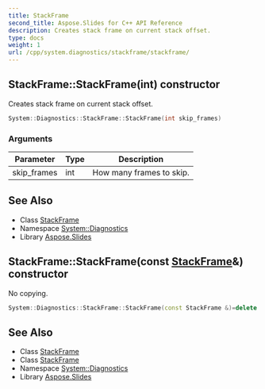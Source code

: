 ```yaml
---
title: StackFrame
second_title: Aspose.Slides for C++ API Reference
description: Creates stack frame on current stack offset.
type: docs
weight: 1
url: /cpp/system.diagnostics/stackframe/stackframe/
---
```

## StackFrame::StackFrame(int) constructor


Creates stack frame on current stack offset.

```cpp
System::Diagnostics::StackFrame::StackFrame(int skip_frames)
```


### Arguments

| Parameter | Type | Description |
| --- | --- | --- |
| skip_frames | int | How many frames to skip. |

## See Also

* Class [StackFrame](../)
* Namespace [System::Diagnostics](../../)
* Library [Aspose.Slides](../../../)
## StackFrame::StackFrame(const [StackFrame](../)\&) constructor


No copying.

```cpp
System::Diagnostics::StackFrame::StackFrame(const StackFrame &)=delete
```

## See Also

* Class [StackFrame](../)
* Class [StackFrame](../)
* Namespace [System::Diagnostics](../../)
* Library [Aspose.Slides](../../../)
